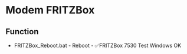 # Modem FRITZBox

## Function
- FRITZBox_Reboot.bat - Reboot - :white_check_mark:FRITZBox 7530 Test Windows OK
